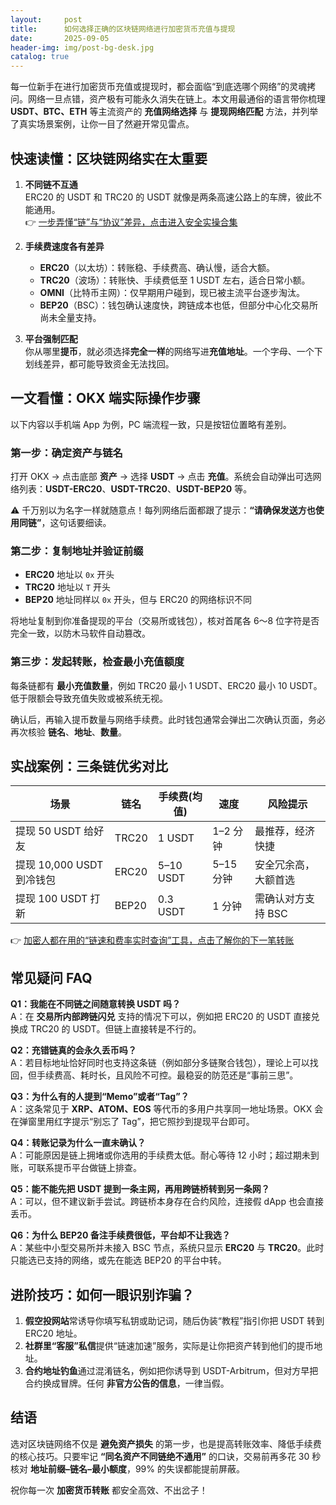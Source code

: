 ```yaml
---
layout:     post
title:      如何选择正确的区块链网络进行加密货币充值与提现
date:       2025-09-05
header-img: img/post-bg-desk.jpg
catalog: true
---
```


每一位新手在进行加密货币充值或提现时，都会面临“到底选哪个网络”的灵魂拷问。网络一旦点错，资产极有可能永久消失在链上。本文用最通俗的语言带你梳理 **USDT、BTC、ETH** 等主流资产的 **充值网络选择** 与 **提现网络匹配** 方法，并列举了真实场景案例，让你一目了然避开常见雷点。

## 快速读懂：区块链网络实在太重要

1. **不同链不互通**  
   ERC20 的 USDT 和 TRC20 的 USDT 就像是两条高速公路上的车牌，彼此不能通用。  
   👉 [一步弄懂“链”与“协议”差异，点击进入安全实操合集](https://okxdog.com/)

2. **手续费速度各有差异**  
   - **ERC20**（以太坊）：转账稳、手续费高、确认慢，适合大额。  
   - **TRC20**（波场）：转账快、手续费低至 1 USDT 左右，适合日常小额。  
   - **OMNI**（比特币主网）：仅早期用户碰到，现已被主流平台逐步淘汰。  
   - **BEP20**（BSC）：钱包确认速度快，跨链成本也低，但部分中心化交易所尚未全量支持。

3. **平台强制匹配**  
   你从哪里**提币**，就必须选择**完全一样**的网络写进**充值地址**。一个字母、一个下划线差异，都可能导致资金无法找回。

## 一文看懂：OKX 端实际操作步骤

以下内容以手机端 App 为例，PC 端流程一致，只是按钮位置略有差别。

### 第一步：确定资产与链名

打开 OKX → 点击底部 **资产** → 选择 **USDT** → 点击 **充值**。系统会自动弹出可选网络列表：**USDT-ERC20**、**USDT-TRC20**、**USDT-BEP20** 等。

⚠️ 千万别以为名字一样就随意点！每列网络后面都跟了提示：**“请确保发送方也使用同链”**，这句话要细读。

### 第二步：复制地址并验证前缀

- **ERC20** 地址以 `0x` 开头  
- **TRC20** 地址以 `T` 开头  
- **BEP20** 地址同样以 `0x` 开头，但与 ERC20 的网络标识不同  

将地址复制到你准备提现的平台（交易所或钱包），核对首尾各 6～8 位字符是否完全一致，以防木马软件自动篡改。

### 第三步：发起转账，检查最小充值额度

每条链都有 **最小充值数量**，例如 TRC20 最小 1 USDT、ERC20 最小 10 USDT。低于限额会导致充值失败或被系统无视。

确认后，再输入提币数量与网络手续费。此时钱包通常会弹出二次确认页面，务必再次核验 **链名**、**地址**、**数量**。

## 实战案例：三条链优劣对比

| 场景 | 链名 | 手续费(均值) | 速度 | 风险提示 |
|---|---|---|---|---|
| 提现 50 USDT 给好友 | TRC20 | 1 USDT | 1–2 分钟 | 最推荐，经济快捷 |
| 提现 10,000 USDT 到冷钱包 | ERC20 | 5–10 USDT | 5–15 分钟 | 安全冗余高，大额首选 |
| 提现 100 USDT 打新 | BEP20 | 0.3 USDT | 1 分钟 | 需确认对方支持 BSC |

👉 [加密人都在用的“链速和费率实时查询”工具，点击了解你的下一笔转账](https://okxdog.com/)

## 常见疑问 FAQ

**Q1：我能在不同链之间随意转换 USDT 吗？**  
A：在 **交易所内部跨链闪兑** 支持的情况下可以，例如把 ERC20 的 USDT 直接兑换成 TRC20 的 USDT。但链上直接转是不行的。

**Q2：充错链真的会永久丢币吗？**  
A：若目标地址恰好同时也支持这条链（例如部分多链聚合钱包），理论上可以找回，但手续费高、耗时长，且风险不可控。最稳妥的防范还是“事前三思”。

**Q3：为什么有的人提到“Memo”或者“Tag”？**  
A：这条常见于 **XRP、ATOM、EOS** 等代币的多用户共享同一地址场景。OKX 会在弹窗里用红字提示“别忘了 Tag”，把它照抄到提现平台即可。

**Q4：转账记录为什么一直未确认？**  
A：可能原因是链上拥堵或你选用的手续费太低。耐心等待 12 小时；超过期未到账，可联系提币平台做链上排查。

**Q5：能不能先把 USDT 提到一条主网，再用跨链桥转到另一条网？**  
A：可以，但不建议新手尝试。跨链桥本身存在合约风险，连接假 dApp 也会直接丢币。

**Q6：为什么 BEP20 备注手续费很低，平台却不让我选？**  
A：某些中小型交易所并未接入 BSC 节点，系统只显示 **ERC20** 与 **TRC20**。此时只能选已支持的网络，或先在能选 BEP20 的平台中转。

## 进阶技巧：如何一眼识别诈骗？

1. **假空投网站**常诱导你填写私钥或助记词，随后伪装“教程”指引你把 USDT 转到 ERC20 地址。  
2. **社群里“客服”私信**提供“链速加速”服务，实际是让你把资产转到他们的提币地址。  
3. **合约地址钓鱼**通过混淆链名，例如把你诱导到 USDT-Arbitrum，但对方早把合约换成冒牌。任何 **非官方公告的信息**，一律当假。

## 结语

选对区块链网络不仅是 **避免资产损失** 的第一步，也是提高转账效率、降低手续费的核心技巧。只要牢记 **“同名资产不同链绝不通用”** 的口诀，交易前再多花 30 秒核对 **地址前缀–链名–最小额度**，99% 的失误都能提前屏蔽。

祝你每一次 **加密货币转账** 都安全高效、不出岔子！